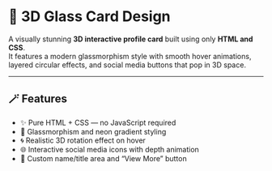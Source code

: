 # 🌟 3D Glass Card Design

A visually stunning **3D interactive profile card** built using only **HTML and CSS**.  
It features a modern glassmorphism style with smooth hover animations, layered circular effects, and social media buttons that pop in 3D space.

---

## 🪄 Features
- ✨ Pure HTML + CSS — no JavaScript required  
- 💎 Glassmorphism and neon gradient styling  
- 🌀 Realistic 3D rotation effect on hover  
- 🌐 Interactive social media icons with depth animation  
- 👤 Custom name/title area and “View More” button  



